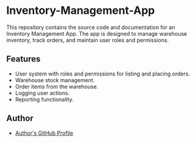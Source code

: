 # Inventory-Management-App

This repository contains the source code and documentation for an Inventory Management App. The app is designed to manage warehouse inventory, track orders, and maintain user roles and permissions. 

## Features

- User system with roles and permissions for listing and placing orders.
- Warehouse stock management.
- Order items from the warehouse.
- Logging user actions.
- Reporting functionality.

## Author

- [Author's GitHub Profile](https://github.com/Merih-Abraham)

